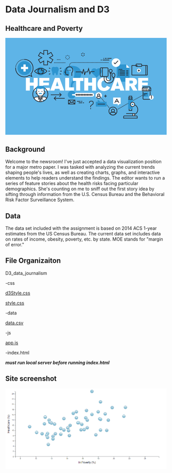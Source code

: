 # Data Journalism and D3

## Healthcare and Poverty

![healthcare pic](https://github.com/Corters22/D3-Challenge/blob/main/D3_data_journalism/images/healthcare.jpg)

## Background

Welcome to the newsroom! I've just accepted a data visualization position for a major metro paper. I was tasked with analyzing the current trends shaping people's lives, as well as creating charts, graphs, and interactive elements to help readers understand the findings.
The editor wants to run a series of feature stories about the health risks facing particular demographics. She's counting on me to sniff out the first story idea by sifting through information from the U.S. Census Bureau and the Behavioral Risk Factor Surveillance System.

## Data

The data set included with the assignment is based on 2014 ACS 1-year estimates from the US Census Bureau. The current data set includes data on rates of income, obesity, poverty, etc. by state. MOE stands for "margin of error."

## File Organizaiton

D3_data_journalism

-css

[d3Style.css](https://github.com/Corters22/D3-Challenge/blob/main/D3_data_journalism/css/d3Style.css)

[style.css](https://github.com/Corters22/D3-Challenge/blob/main/D3_data_journalism/css/style.css)
  
-data

[data.csv](https://github.com/Corters22/D3-Challenge/blob/main/D3_data_journalism/data/data.csv)
  
-js

[app.js](https://github.com/Corters22/D3-Challenge/blob/main/D3_data_journalism/js/app.js)
 
-index.html

***must run local server before running index.html***

## Site screenshot

![screenshot](https://github.com/Corters22/D3-Challenge/blob/main/D3_data_journalism/images/screenshot.PNG)
